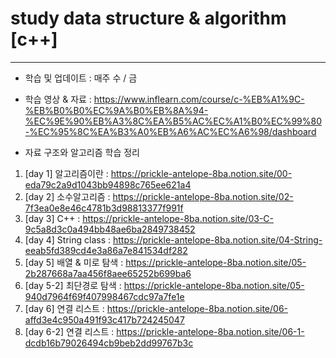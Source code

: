 # study data structure & algorithm [c++]
---
- 학습 및 업데이트 : 매주 수 / 금

- 학습 영상 & 자료 : https://www.inflearn.com/course/c-%EB%A1%9C-%EB%B0%B0%EC%9A%B0%EB%8A%94-%EC%9E%90%EB%A3%8C%EA%B5%AC%EC%A1%B0%EC%99%80-%EC%95%8C%EA%B3%A0%EB%A6%AC%EC%A6%98/dashboard
- 자료 구조와 알고리즘 학습 정리

1. [day 1] 알고리즘이란 : https://prickle-antelope-8ba.notion.site/00-eda79c2a9d1043bb94898c765ee621a4
2. [day 2] 소수알고리즘 : https://prickle-antelope-8ba.notion.site/02-7f3ea0e8e46c4781b3d98813377f991f
3. [day 3] C++         : https://prickle-antelope-8ba.notion.site/03-C-9c5a8d3c0a494bb48ae6ba2849738452
4. [day 4] String class : https://prickle-antelope-8ba.notion.site/04-String-eeab5fd389cd4e3a86a7e841534df282
5. [day 5] 배열 & 미로 탐색 : https://prickle-antelope-8ba.notion.site/05-2b287668a7aa456f8aee65252b699ba6
6. [day 5-2] 최단경로 탐색 : https://prickle-antelope-8ba.notion.site/05-940d7964f69f407998467cdc97a7fe1e
7. [day 6] 연결 리스트 : https://prickle-antelope-8ba.notion.site/06-affd3e4c950a491f93c417b724245047
8. [day 6-2]  연결 리스트 : https://prickle-antelope-8ba.notion.site/06-1-dcdb16b79026494cb9beb2dd99767b3c
